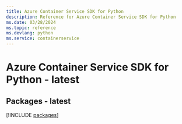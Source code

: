 ```yaml
---
title: Azure Container Service SDK for Python
description: Reference for Azure Container Service SDK for Python
ms.date: 03/28/2024
ms.topic: reference
ms.devlang: python
ms.service: containerservice
---
```

# Azure Container Service SDK for Python - latest
## Packages - latest
[!INCLUDE [packages](container-service-index.md)]